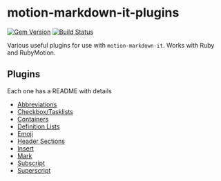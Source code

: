# motion-markdown-it-plugins

[![Gem Version](https://badge.fury.io/rb/motion-markdown-it-plugins.svg)](http://badge.fury.io/rb/motion-markdown-it-plugins)
[![Build Status](https://travis-ci.org/digitalmoksha/motion-markdown-it-plugins.svg?branch=master)](https://travis-ci.org/digitalmoksha/motion-markdown-it-plugins)

Various useful plugins for use with `motion-markdown-it`. Works with Ruby and RubyMotion.

## Plugins

Each one has a README with details

* [Abbreviations](https://github.com/digitalmoksha/motion-markdown-it-plugins/tree/master/lib/motion-markdown-it-plugins/abbr)
* [Checkbox/Tasklists](https://github.com/digitalmoksha/motion-markdown-it-plugins/tree/master/lib/motion-markdown-it-plugins/checkbox_replace)
* [Containers](https://github.com/digitalmoksha/motion-markdown-it-plugins/tree/master/lib/motion-markdown-it-plugins/container)
* [Definition Lists](https://github.com/digitalmoksha/motion-markdown-it-plugins/tree/master/lib/motion-markdown-it-plugins/deflist)
* [Emoji](https://github.com/digitalmoksha/motion-markdown-it-plugins/tree/master/lib/motion-markdown-it-plugins/emoji)
* [Header Sections](https://github.com/digitalmoksha/motion-markdown-it-plugins/tree/master/lib/motion-markdown-it-plugins/header_sections)
* [Insert](https://github.com/digitalmoksha/motion-markdown-it-plugins/tree/master/lib/motion-markdown-it-plugins/ins)
* [Mark](https://github.com/digitalmoksha/motion-markdown-it-plugins/tree/master/lib/motion-markdown-it-plugins/mark)
* [Subscript](https://github.com/digitalmoksha/motion-markdown-it-plugins/tree/master/lib/motion-markdown-it-plugins/sub)
* [Superscript](https://github.com/digitalmoksha/motion-markdown-it-plugins/tree/master/lib/motion-markdown-it-plugins/sup)
